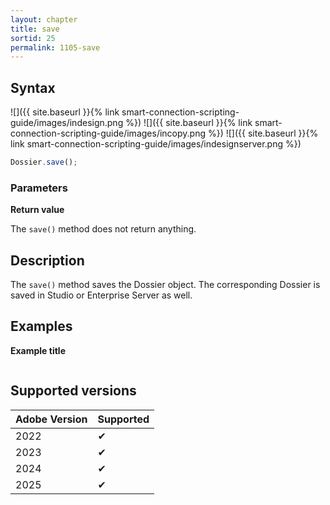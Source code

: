 ```yaml
---
layout: chapter
title: save
sortid: 25
permalink: 1105-save
---
```


## Syntax

![]({{ site.baseurl }}{% link smart-connection-scripting-guide/images/indesign.png %}) ![]({{ site.baseurl }}{% link smart-connection-scripting-guide/images/incopy.png %}) ![]({{ site.baseurl }}{% link smart-connection-scripting-guide/images/indesignserver.png %})

```javascript
Dossier.save();
```

### Parameters

**Return value**

The `save()` method does not return anything.

## Description

The `save()` method saves the Dossier object. The corresponding Dossier is saved in Studio or Enterprise Server as well.

## Examples

**Example title**

```javascript

```

## Supported versions

| Adobe Version | Supported |
| ------------- | --------- |
| 2022          | ✔         |
| 2023          | ✔         |
| 2024          | ✔         |
| 2025          | ✔         |
